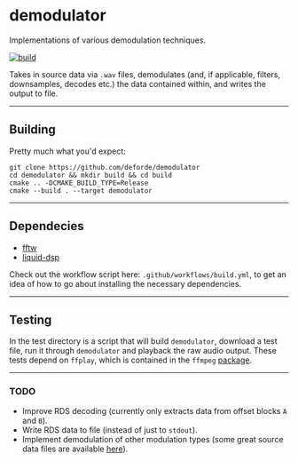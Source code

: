 # demodulator
Implementations of various demodulation techniques.

[![build](https://github.com/deforde/demodulator/actions/workflows/build.yml/badge.svg)](https://github.com/deforde/demodulator/actions/workflows/build.yml)

Takes in source data via `.wav` files, demodulates (and, if applicable, filters, downsamples, decodes etc.) the data contained within, and writes the output to file.

-----------------------------------------------------------

## Building
Pretty much what you'd expect:
```
git clone https://github.com/deforde/demodulator
cd demodulator && mkdir build && cd build
cmake .. -DCMAKE_BUILD_TYPE=Release
cmake --build . --target demodulator
```

-----------------------------------------------------------

## Dependecies
- [fftw](https://www.fftw.org/)
- [liquid-dsp](https://github.com/jgaeddert/liquid-dsp)

Check out the workflow script here: `.github/workflows/build.yml`, to get an idea of how to go about installing the necessary dependencies.

-----------------------------------------------------------

## Testing
In the test directory is a script that will build `demodulator`, download a test file, run it through `demodulator` and playback the raw audio output.
These tests depend on `ffplay`, which is contained in the `ffmpeg` [package](https://manpages.ubuntu.com/manpages/jammy/man1/ffplay.1.html).

-----------------------------------------------------------

### TODO
- Improve RDS decoding (currently only extracts data from offset blocks `A` and `B`).
- Write RDS data to file (instead of just to `stdout`).
- Implement demodulation of other modulation types (some great source data files are available [here](https://www.sdrplay.com/iq-demo-files/)).
